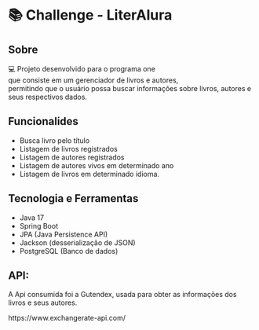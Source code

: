 # :books: Challenge - LiterAlura

<h2 align-text="left">Sobre</h2>
<p align-text="left">💻 Projeto desenvolvido para o programa one<br/> que
    consiste em um gerenciador de livros e autores,<br/> permitindo que o usuário possa buscar informações sobre livros, autores e seus respectivos dados.</p>
    
<h2 align-text="left">Funcionalides</h2>
<ul>
  <li>Busca livro pelo título</li>
  <li>Listagem de livros registrados</li>
  <li>Listagem de autores registrados</li>
  <li>Listagem de autores vivos em determinado ano</li>
  <li>Listagem de livros em determinado idioma.</li>
</ul>

<h2 align-text="left">Tecnologia e Ferramentas</h2>
<ul>
  <li>Java 17</li>
  <li>Spring Boot</li>
  <li>JPA (Java Persistence API)</li>
  <li>Jackson (desserialização de JSON)</li>
  <li>PostgreSQL (Banco de dados)</li>
</ul>

<h2 align-text="left">API:</h2>
<p>A Api consumida foi a Gutendex, usada para obter as informações dos livros e seus autores.</p>
<p>https://www.exchangerate-api.com/</p>
